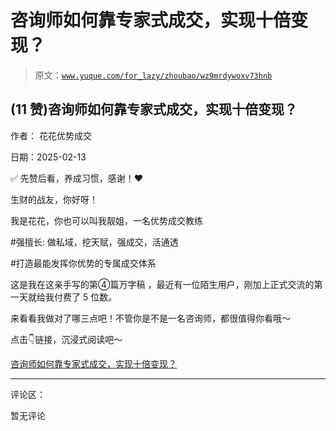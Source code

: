# 咨询师如何靠专家式成交，实现十倍变现？

> 原文：[`www.yuque.com/for_lazy/zhoubao/wz9mrdywoxv73hnb`](https://www.yuque.com/for_lazy/zhoubao/wz9mrdywoxv73hnb)

## (11 赞)咨询师如何靠专家式成交，实现十倍变现？

作者： 花花优势成交

日期：2025-02-13

✅ 先赞后看，养成习惯，感谢！❤️

生财的战友，你好呀！

我是花花，你也可以叫我靓姐，一名优势成交教练

#强擅长: 做私域，挖天赋，强成交，活通透

#打造最能发挥你优势的专属成交体系

这是我在这亲手写的第④篇万字稿 ，最近有一位陌生用户，刚加上正式交流的第一天就给我付费了 5 位数。

来看看我做对了哪三点吧！不管你是不是一名咨询师，都很值得你看哦～

点击👇链接，沉浸式阅读吧～

[咨询师如何靠专家式成交，实现十倍变现？](https://lxfgt1wpdnk.feishu.cn/wiki/R15Fwvmc7i810Uk1BLocmEF9nje?from=from_copylink)

* * *

评论区：

暂无评论